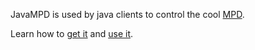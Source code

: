 [mpd]: http://www.musicpd.org
[download]: download.html
[using]: using.html

JavaMPD is used by java clients to control the cool [MPD][mpd].

Learn how to [get it][download] and [use it][using].